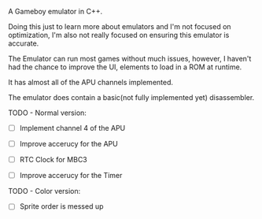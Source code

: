 A Gameboy emulator in C++.

Doing this just to learn more about emulators and I'm not focused on optimization,
I'm also not really focused on ensuring this emulator is accurate.

The Emulator can run most games without much issues,
however, I haven't had the chance to improve the UI,
elements to load in a ROM at runtime.

It has almost all of the APU channels implemented.

The emulator does contain a basic(not fully implemented yet) disassembler.

TODO - Normal version:
- [ ] Implement channel 4 of the APU
- [ ] Improve accerucy for the APU

- [ ] RTC Clock for MBC3
- [ ] Improve accerucy for the Timer

TODO - Color version:
- [ ] Sprite order is messed up
